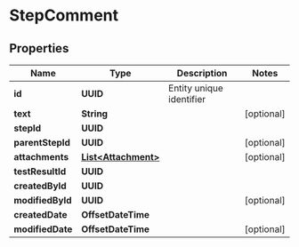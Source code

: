 

# StepComment


## Properties

| Name | Type | Description | Notes |
|------------ | ------------- | ------------- | -------------|
|**id** | **UUID** | Entity unique identifier |  |
|**text** | **String** |  |  [optional] |
|**stepId** | **UUID** |  |  |
|**parentStepId** | **UUID** |  |  [optional] |
|**attachments** | [**List&lt;Attachment&gt;**](Attachment.md) |  |  [optional] |
|**testResultId** | **UUID** |  |  |
|**createdById** | **UUID** |  |  |
|**modifiedById** | **UUID** |  |  [optional] |
|**createdDate** | **OffsetDateTime** |  |  |
|**modifiedDate** | **OffsetDateTime** |  |  [optional] |



